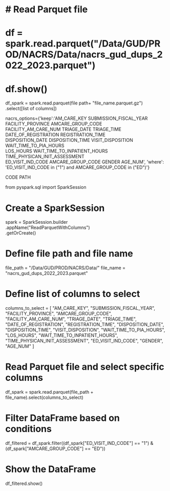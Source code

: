 
# # Read Parquet file
# df = spark.read.parquet("/Data/GUD/PROD/NACRS/Data/nacrs_gud_dups_2022_2023.parquet")
# df.show()

df_spark = spark.read.parquet(file path+ "file_name.parquet.gz")\
.select([list of columns])

nacrs_options={'keep':'AM_CARE_KEY SUBMISSION_FISCAL_YEAR FACILITY_PROVINCE AMCARE_GROUP_CODE \
                     FACILITY_AM_CARE_NUM TRIAGE_DATE TRIAGE_TIME DATE_OF_REGISTRATION REGISTRATION_TIME\
                     DISPOSITION_DATE DISPOSITION_TIME VISIT_DISPOSITION WAIT_TIME_TO_PIA_HOURS\
                     LOS_HOURS WAIT_TIME_TO_INPATIENT_HOURS TIME_PHYSICAN_INIT_ASSESSMENT\
                     ED_VISIT_IND_CODE AMCARE_GROUP_CODE GENDER AGE_NUM',
              'where': 'ED_VISIT_IND_CODE in ("1") and AMCARE_GROUP_CODE in ("ED")'}      



CODE PATH 

from pyspark.sql import SparkSession

# Create a SparkSession
spark = SparkSession.builder \
    .appName("ReadParquetWithColumns") \
    .getOrCreate()

# Define file path and file name
file_path = "/Data/GUD/PROD/NACRS/Data/"
file_name = "nacrs_gud_dups_2022_2023.parquet"

# Define list of columns to select
columns_to_select = [
    "AM_CARE_KEY", "SUBMISSION_FISCAL_YEAR", "FACILITY_PROVINCE",
    "AMCARE_GROUP_CODE", "FACILITY_AM_CARE_NUM", "TRIAGE_DATE",
    "TRIAGE_TIME", "DATE_OF_REGISTRATION", "REGISTRATION_TIME",
    "DISPOSITION_DATE", "DISPOSITION_TIME", "VISIT_DISPOSITION",
    "WAIT_TIME_TO_PIA_HOURS", "LOS_HOURS", "WAIT_TIME_TO_INPATIENT_HOURS",
    "TIME_PHYSICAN_INIT_ASSESSMENT", "ED_VISIT_IND_CODE", "GENDER", "AGE_NUM"
]

# Read Parquet file and select specific columns
df_spark = spark.read.parquet(file_path + file_name).select(columns_to_select)

# Filter DataFrame based on conditions
df_filtered = df_spark.filter((df_spark["ED_VISIT_IND_CODE"] == "1") & (df_spark["AMCARE_GROUP_CODE"] == "ED"))

# Show the DataFrame
df_filtered.show()

